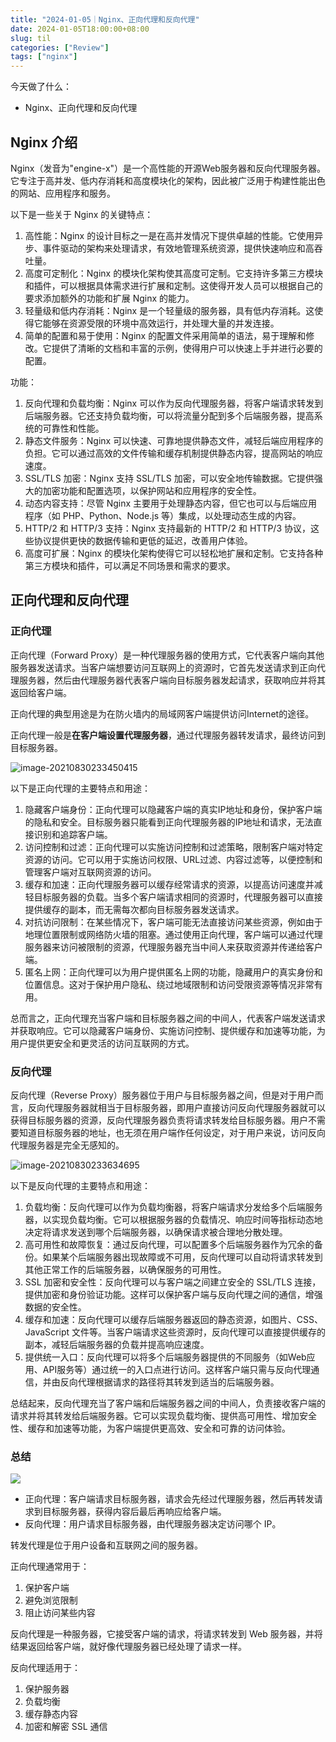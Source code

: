 ```yaml
---
title: "2024-01-05｜Nginx、正向代理和反向代理"
date: 2024-01-05T18:00:00+08:00
slug: til
categories: ["Review"]
tags: ["nginx"]
---
```


今天做了什么：

- Nginx、正向代理和反向代理



## Nginx 介绍

Nginx（发音为"engine-x"）是一个高性能的开源Web服务器和反向代理服务器。它专注于高并发、低内存消耗和高度模块化的架构，因此被广泛用于构建性能出色的网站、应用程序和服务。

以下是一些关于 Nginx 的关键特点：

1. 高性能：Nginx 的设计目标之一是在高并发情况下提供卓越的性能。它使用异步、事件驱动的架构来处理请求，有效地管理系统资源，提供快速响应和高吞吐量。
2. 高度可定制化：Nginx 的模块化架构使其高度可定制。它支持许多第三方模块和插件，可以根据具体需求进行扩展和定制。这使得开发人员可以根据自己的要求添加额外的功能和扩展 Nginx 的能力。
3. 轻量级和低内存消耗：Nginx 是一个轻量级的服务器，具有低内存消耗。这使得它能够在资源受限的环境中高效运行，并处理大量的并发连接。
4. 简单的配置和易于使用：Nginx 的配置文件采用简单的语法，易于理解和修改。它提供了清晰的文档和丰富的示例，使得用户可以快速上手并进行必要的配置。



功能：

1. 反向代理和负载均衡：Nginx 可以作为反向代理服务器，将客户端请求转发到后端服务器。它还支持负载均衡，可以将流量分配到多个后端服务器，提高系统的可靠性和性能。
2. 静态文件服务：Nginx 可以快速、可靠地提供静态文件，减轻后端应用程序的负担。它可以通过高效的文件传输和缓存机制提供静态内容，提高网站的响应速度。
3. SSL/TLS 加密：Nginx 支持 SSL/TLS 加密，可以安全地传输数据。它提供强大的加密功能和配置选项，以保护网站和应用程序的安全性。
4. 动态内容支持：尽管 Nginx 主要用于处理静态内容，但它也可以与后端应用程序（如 PHP、Python、Node.js 等）集成，以处理动态生成的内容。
5. HTTP/2 和 HTTP/3 支持：Nginx 支持最新的 HTTP/2 和 HTTP/3 协议，这些协议提供更快的数据传输和更低的延迟，改善用户体验。
6. 高度可扩展：Nginx 的模块化架构使得它可以轻松地扩展和定制。它支持各种第三方模块和插件，可以满足不同场景和需求的要求。



## 正向代理和反向代理

### 正向代理

正向代理（Forward Proxy）是一种代理服务器的使用方式，它代表客户端向其他服务器发送请求。当客户端想要访问互联网上的资源时，它首先发送请求到正向代理服务器，然后由代理服务器代表客户端向目标服务器发起请求，获取响应并将其返回给客户端。



正向代理的典型用途是为在防火墙内的局域网客户端提供访问Internet的途径。

正向代理一般是**在客户端设置代理服务器**，通过代理服务器转发请求，最终访问到目标服务器。

![image-20210830233450415](https://chensoul.oss-cn-hangzhou.aliyuncs.com/images/forward-proxy.png) 





以下是正向代理的主要特点和用途：

1. 隐藏客户端身份：正向代理可以隐藏客户端的真实IP地址和身份，保护客户端的隐私和安全。目标服务器只能看到正向代理服务器的IP地址和请求，无法直接识别和追踪客户端。
2. 访问控制和过滤：正向代理可以实施访问控制和过滤策略，限制客户端对特定资源的访问。它可以用于实施访问权限、URL过滤、内容过滤等，以便控制和管理客户端对互联网资源的访问。
3. 缓存和加速：正向代理服务器可以缓存经常请求的资源，以提高访问速度并减轻目标服务器的负载。当多个客户端请求相同的资源时，代理服务器可以直接提供缓存的副本，而无需每次都向目标服务器发送请求。
4. 对抗访问限制：在某些情况下，客户端可能无法直接访问某些资源，例如由于地理位置限制或网络防火墙的阻塞。通过使用正向代理，客户端可以通过代理服务器来访问被限制的资源，代理服务器充当中间人来获取资源并传递给客户端。
5. 匿名上网：正向代理可以为用户提供匿名上网的功能，隐藏用户的真实身份和位置信息。这对于保护用户隐私、绕过地域限制和访问受限资源等情况非常有用。

总而言之，正向代理充当客户端和目标服务器之间的中间人，代表客户端发送请求并获取响应。它可以隐藏客户端身份、实施访问控制、提供缓存和加速等功能，为用户提供更安全和更灵活的访问互联网的方式。

### 反向代理

反向代理（Reverse Proxy）服务器位于用户与目标服务器之间，但是对于用户而言，反向代理服务器就相当于目标服务器，即用户直接访问反向代理服务器就可以获得目标服务器的资源，反向代理服务器负责将请求转发给目标服务器。用户不需要知道目标服务器的地址，也无须在用户端作任何设定，对于用户来说，访问反向代理服务器是完全无感知的。

![image-20210830233634695](https://chensoul.oss-cn-hangzhou.aliyuncs.com/images/reverse-proxy.png) 



以下是反向代理的主要特点和用途：

1. 负载均衡：反向代理可以作为负载均衡器，将客户端请求分发给多个后端服务器，以实现负载均衡。它可以根据服务器的负载情况、响应时间等指标动态地决定将请求发送到哪个后端服务器，以确保请求被合理地分散处理。
2. 高可用性和故障恢复：通过反向代理，可以配置多个后端服务器作为冗余的备份。如果某个后端服务器出现故障或不可用，反向代理可以自动将请求转发到其他正常工作的后端服务器，以确保服务的可用性。
3. SSL 加密和安全性：反向代理可以与客户端之间建立安全的 SSL/TLS 连接，提供加密和身份验证功能。这样可以保护客户端与反向代理之间的通信，增强数据的安全性。
4. 缓存和加速：反向代理可以缓存后端服务器返回的静态资源，如图片、CSS、JavaScript 文件等。当客户端请求这些资源时，反向代理可以直接提供缓存的副本，减轻后端服务器的负载并提高响应速度。
5. 提供统一入口：反向代理可以将多个后端服务器提供的不同服务（如Web应用、API服务等）通过统一的入口点进行访问。这样客户端只需与反向代理通信，并由反向代理根据请求的路径将其转发到适当的后端服务器。

总结起来，反向代理充当了客户端和后端服务器之间的中间人，负责接收客户端的请求并将其转发给后端服务器。它可以实现负载均衡、提供高可用性、增加安全性、缓存和加速等功能，为客户端提供更高效、安全和可靠的访问体验。

### 总结

![](https://chensoul.oss-cn-hangzhou.aliyuncs.com/images/proxy-vs-reverse-proxy.jpg)

- 正向代理：客户端请求目标服务器，请求会先经过代理服务器，然后再转发请求到目标服务器，获得内容后最后再响应给客户端。
- 反向代理：用户请求目标服务器，由代理服务器决定访问哪个 IP。



转发代理是位于用户设备和互联网之间的服务器。

正向代理通常用于：

1. 保护客户端
2. 避免浏览限制
3. 阻止访问某些内容



反向代理是一种服务器，它接受客户端的请求，将请求转发到 Web 服务器，并将结果返回给客户端，就好像代理服务器已经处理了请求一样。

反向代理适用于：

1. 保护服务器
2. 负载均衡
3. 缓存静态内容
4. 加密和解密 SSL 通信
